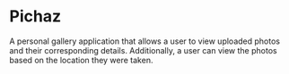 # Pichaz
A personal gallery application that allows a user to view uploaded photos and their corresponding details. Additionally, a user can view the photos based on the location they were taken.
